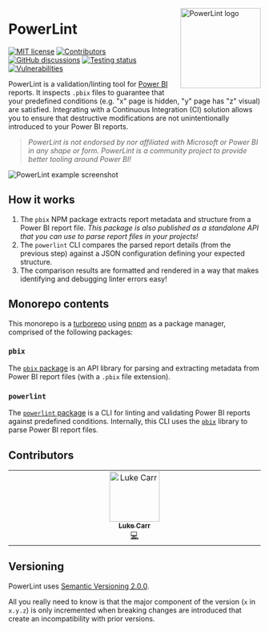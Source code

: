 <img src="https://user-images.githubusercontent.com/24438483/228566525-0553987f-51c1-4297-8687-032944a6e084.png" align="right"
     alt="PowerLint logo" height="160" width="160" />

# PowerLint

[![MIT license](https://img.shields.io/github/license/powerlint/powerlint?style=for-the-badge&labelColor=eef1ef&color=6369d1&logo=open-source-initiative&logoColor=1c2321)](LICENSE)
[![Contributors](https://img.shields.io/github/all-contributors/powerlint/powerlint?style=for-the-badge&labelColor=eef1ef&color=6369d1)](#contributors)
[![GitHub discussions](https://img.shields.io/badge/GitHub-Discussion-black?style=for-the-badge&labelColor=eef1ef&color=6369d1&logo=github&logoColor=1c2321)][discussion]
[![Testing status](https://img.shields.io/github/actions/workflow/status/powerlint/powerlint/test.yml?label=tests&style=for-the-badge&labelColor=eef1ef&logo=vitest&logoColor=1c2321)][tests]
[![Vulnerabilities](https://img.shields.io/snyk/vulnerabilities/github/powerlint/powerlint?style=for-the-badge&labelColor=eef1ef&logo=snyk&logoColor=1c2321)](#)

PowerLint is a validation/linting tool for [Power BI][powerbi] reports. It inspects `.pbix` files to guarantee that your predefined conditions (e.g. "x" page is hidden, "y" page has "z" visual) are satisfied. Integrating with a Continuous Integration (CI) solution allows you to ensure that destructive modifications are not unintentionally introduced to your Power BI reports.

> *PowerLint is not endorsed by nor affiliated with Microsoft or Power BI in any shape or form. PowerLint is a community project to provide better tooling around Power BI!*

![PowerLint example screenshot](https://user-images.githubusercontent.com/24438483/229304395-c649252b-cc14-4b24-9259-a128933f4432.png)

## How it works

1. The `pbix` NPM package extracts report metadata and structure from a Power BI report file. *This package is also published as a standalone API that you can use to parse report files in your projects!*
1. The `powerlint` CLI compares the parsed report details (from the previous step) against a JSON configuration defining your expected structure.
1. The comparison results are formatted and rendered in a way that makes identifying and debugging linter errors easy!

## Monorepo contents

This monorepo is a [turborepo][turborepo] using [pnpm][pnpm] as a package manager, comprised of the following packages:

### `pbix`

The [`pbix` package](packages/pbix) is an API library for parsing and extracting metadata from Power BI report files (with a `.pbix` file extension).

### `powerlint`

The [`powerlint` package](packages/powerlints) is a CLI for linting and validating Power BI reports against predefined conditions. Internally, this CLI uses the [`pbix`](#pbix) library to parse Power BI report files.

## Contributors

<!-- ALL-CONTRIBUTORS-LIST:START - Do not remove or modify this section -->
<!-- prettier-ignore-start -->
<!-- markdownlint-disable -->
<table>
  <tbody>
    <tr>
      <td align="center" valign="top" width="14.28%"><a href="https://www.carr.sh"><img src="https://avatars.githubusercontent.com/u/24438483?v=4?s=100" width="100px;" alt="Luke Carr"/><br /><sub><b>Luke Carr</b></sub></a><br /><a href="#code-lukecarr" title="Code">💻</a></td>
    </tr>
  </tbody>
</table>

<!-- markdownlint-restore -->
<!-- prettier-ignore-end -->

<!-- ALL-CONTRIBUTORS-LIST:END -->

## Versioning

PowerLint uses [Semantic Versioning 2.0.0](https://semver.org/spec/v2.0.0.html).

All you really need to know is that the major component of the version (`x` in `x.y.z`) is only incremented when breaking changes are introduced that create an incompatibility with prior versions.

[tests]: https://github.com/powerlint/powerlint/actions/workflows/test.yml
[discussion]: https://github.com/powerlint/powerlint/discussions
[powerbi]: https://powerbi.microsoft.com
[turborepo]: https://turbo.build/repo
[pnpm]: https://pnpm.io
